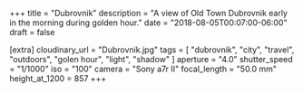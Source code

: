 +++
title = "Dubrovnik"
description = "A view of Old Town Dubrovnik early in the morning during golden hour."
date = "2018-08-05T00:07:00-06:00"
draft = false

[extra]
cloudinary_url = "Dubrovnik.jpg"
tags = [
  "dubrovnik",
  "city",
  "travel",
  "outdoors",
  "golen hour",
  "light",
  "shadow"
]
aperture = "4.0"
shutter_speed = "1/1000"
iso = "100"
camera = "Sony a7r II"
focal_length = "50.0 mm"
height_at_1200 = 857
+++
